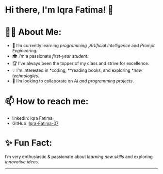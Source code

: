 # Hi there, I'm Iqra Fatima! 👋

# 👩‍💻 About Me:
- 🌱 I’m currently learning  *programming* ,*Artificial Intelligence* and *Prompt Engineering*.
- 🎓 I’m a passionate *first-year student*.
- 🏆 I’ve always been the topper of my class and strive for excellence.
- 💡 I’m interested in *coding, **reading books, and exploring **new technologies*.
- 🤝 I’m looking to collaborate on *AI and programming projects*.

# 📫 How to reach me:
- linkedIn: Iqra Fatima
- GitHub: [Iqra-Fatima-07](https://github.com/Iqra-Fatima-07)

# ✨ Fun Fact:
I’m very enthusiastic & passionate about *learning new skills* and exploring *innovative ideas*.

---


